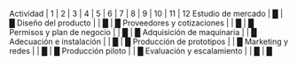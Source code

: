 Actividad                         | 1 | 2 | 3 | 4 | 5 | 6 | 7 | 8 | 9 | 10 | 11 | 12
Estudio de mercado                | █ | █
Diseño del producto               |    | █ | █
Proveedores y cotizaciones        |       | █ | █
Permisos y plan de negocio        |          | █ | █
Adquisición de maquinaria         |             | █
Adecuación e instalación          |                | █ | █
Producción de prototipos          |                      | █
Marketing y redes                 |                            | █ | █
Producción piloto                 |                                | █
Evaluación y escalamiento         |                                     | █ | █
